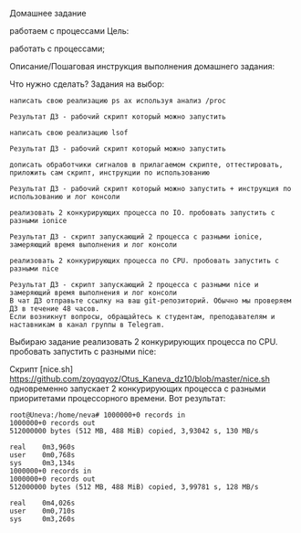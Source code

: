 Домашнее задание

работаем с процессами
Цель:

работать с процессами;

Описание/Пошаговая инструкция выполнения домашнего задания:

Что нужно сделать?
Задания на выбор:

    написать свою реализацию ps ax используя анализ /proc

    Результат ДЗ - рабочий скрипт который можно запустить

    написать свою реализацию lsof

    Результат ДЗ - рабочий скрипт который можно запустить

    дописать обработчики сигналов в прилагаемом скрипте, оттестировать, приложить сам скрипт, инструкции по использованию

    Результат ДЗ - рабочий скрипт который можно запустить + инструкция по использованию и лог консоли

    реализовать 2 конкурирующих процесса по IO. пробовать запустить с разными ionice

    Результат ДЗ - скрипт запускающий 2 процесса с разными ionice, замеряющий время выполнения и лог консоли

    реализовать 2 конкурирующих процесса по CPU. пробовать запустить с разными nice

    Результат ДЗ - скрипт запускающий 2 процесса с разными nice и замеряющий время выполнения и лог консоли
    В чат ДЗ отправьте ссылку на ваш git-репозиторий. Обычно мы проверяем ДЗ в течение 48 часов.
    Если возникнут вопросы, обращайтесь к студентам, преподавателям и наставникам в канал группы в Telegram.


Выбираю задание  реализовать 2 конкурирующих процесса по CPU. пробовать запустить с разными nice:

Скрипт [nice.sh] https://github.com/zoyqqyoz/Otus_Kaneva_dz10/blob/master/nice.sh одновременно запускает 2 конкурирующих процесса с разными приоритетами процессорного времени. Вот результат:

```
root@Uneva:/home/neva# 1000000+0 records in
1000000+0 records out
512000000 bytes (512 MB, 488 MiB) copied, 3,93042 s, 130 MB/s

real    0m3,960s
user    0m0,768s
sys     0m3,134s
1000000+0 records in
1000000+0 records out
512000000 bytes (512 MB, 488 MiB) copied, 3,99781 s, 128 MB/s

real    0m4,026s
user    0m0,710s
sys     0m3,260s
```

